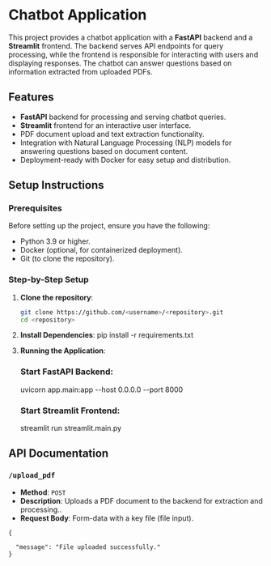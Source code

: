 # Chatbot Application

This project provides a chatbot application with a **FastAPI** backend and a **Streamlit** frontend. The backend serves API endpoints for query processing, while the frontend is responsible for interacting with users and displaying responses. The chatbot can answer questions based on information extracted from uploaded PDFs.

## Features
- **FastAPI** backend for processing and serving chatbot queries.
- **Streamlit** frontend for an interactive user interface.
- PDF document upload and text extraction functionality.
- Integration with Natural Language Processing (NLP) models for answering questions based on document content.
- Deployment-ready with Docker for easy setup and distribution.

## Setup Instructions

### Prerequisites

Before setting up the project, ensure you have the following:
- Python 3.9 or higher.
- Docker (optional, for containerized deployment).
- Git (to clone the repository).

### Step-by-Step Setup

1. **Clone the repository**:
   ```bash
   git clone https://github.com/<username>/<repository>.git
   cd <repository>

2. **Install Dependencies**:
    pip install -r requirements.txt

3. **Running the Application**:
    
    ### Start FastAPI Backend:
    uvicorn app.main:app --host 0.0.0.0 --port 8000

    ### Start Streamlit Frontend:
    streamlit run streamlit.main.py


## API Documentation

### `/upload_pdf`

- **Method**: `POST`
- **Description**: Uploads a PDF document to the backend for extraction and processing..
- **Request Body**: Form-data with a key file (file input).

```Response
{

  "message": "File uploaded successfully."
}


